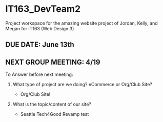 # IT163_DevTeam2
Project workspace for the amazing website project of Jordan, Kelly, and Megan for IT163 (Web Design 3)


## DUE DATE: June 13th

## NEXT GROUP MEETING: 4/19

To Answer before next meeting:
  1) What type of project are we doing? eCommerce or Org/Club Site?
      - Org/Club Site!
 
  2) What is the topic/content of our site?
      - Seattle Tech4Good Revamp
    test
